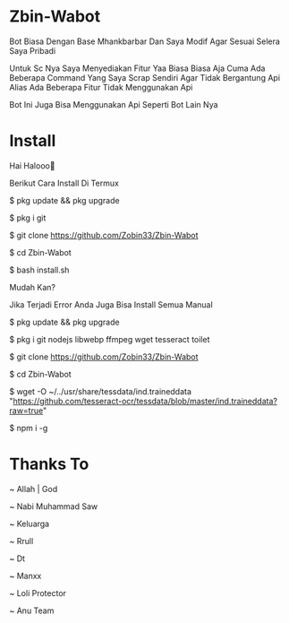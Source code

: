 # Zbin-Wabot
Bot Biasa Dengan Base Mhankbarbar Dan Saya Modif Agar Sesuai Selera Saya Pribadi

Untuk Sc Nya Saya Menyediakan Fitur Yaa Biasa Biasa Aja Cuma Ada Beberapa Command Yang Saya Scrap Sendiri Agar Tidak Bergantung Api Alias Ada Beberapa Fitur Tidak Menggunakan Api

Bot Ini Juga Bisa Menggunakan Api Seperti Bot Lain Nya

# Install

Hai Halooo👋

Berikut Cara Install Di Termux

$ pkg update && pkg upgrade

$ pkg i git

$ git clone https://github.com/Zobin33/Zbin-Wabot

$ cd Zbin-Wabot

$ bash install.sh


Mudah Kan? 

Jika Terjadi Error Anda Juga Bisa Install Semua Manual


$ pkg update && pkg upgrade

$ pkg i git nodejs libwebp ffmpeg wget tesseract toilet

$ git clone https://github.com/Zobin33/Zbin-Wabot

$ cd Zbin-Wabot

$ wget -O ~/../usr/share/tessdata/ind.traineddata "https://github.com/tesseract-ocr/tessdata/blob/master/ind.traineddata?raw=true"

$ npm i -g

# Thanks To

~ Allah | God

~ Nabi Muhammad Saw

~ Keluarga

~ Rrull

~ Dt

~ Manxx

~ Loli Protector

~ Anu Team


